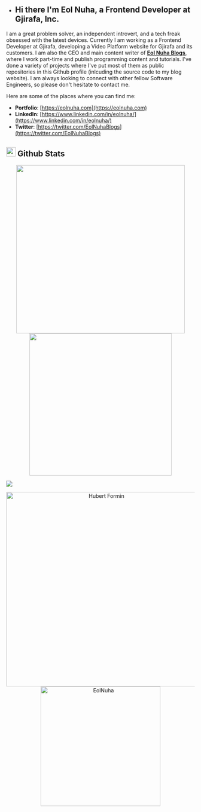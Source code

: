 - ## Hi there I'm Eol Nuha, a **Frontend Developer at Gjirafa, Inc.**

I am a great problem solver, an independent introvert, and a tech freak obsessed with the latest devices. Currently I am working as a Frontend Developer at Gjirafa, developing a Video Platform website for Gjirafa and its customers. I am also the CEO and main content writer of **[Eol Nuha Blogs](https://eolnuha.com/blog/)**, where I work part-time and publish programming content and tutorials. 
I've done a variety of projects where I've put most of them as public repositories in this Github profile (inlcuding the source code to my blog website).
I am always looking to connect with other fellow Software Engineers, so please don't hesitate to contact me.

Here are some of the places where you can find me:

- **Portfolio**: [https://eolnuha.com](https://eolnuha.com)
- **LinkedIn**: [https://www.linkedin.com/in/eolnuha/](https://www.linkedin.com/in/eolnuha/)
- **Twitter**: [https://twitter.com/EolNuhaBlogs](https://twitter.com/EolNuhaBlogs)

## <img src="https://media.giphy.com/media/iY8CRBdQXODJSCERIr/giphy.gif" width="25"> <b>Github Stats</b>


<p align="center">
<a href="https://github.com/EolNuha/">
  <img align="center" src="https://github-readme-stats.vercel.app/api?username=EolNuha&include_all_commits=true&count_private=true&show_icons=true&line_height=20&title_color=1f6fea&icon_color=3B82F6&text_color=D3D3D3&bg_color=0d1117" width="450"/>
</a>

<a href="https://github.com/EolNuha">
  <img align="center" src="https://github-readme-streak-stats.herokuapp.com?user=eolnuha&theme=github-dark-blue" width="380"/>
</a>
</p>

<img src="https://user-images.githubusercontent.com/73097560/115834477-dbab4500-a447-11eb-908a-139a6edaec5c.gif"></a>

<p align="center">
    <a href="https://github.com/EolNuha"><img src="http://github-profile-summary-cards.vercel.app/api/cards/profile-details?username=eolnuha&theme=github_dark" width="520" alt="Hubert Formin"/></a>
<a href="https://github.com/EolNuha"><img src="https://github-profile-summary-cards.vercel.app/api/cards/repos-per-language?username=eolnuha&theme=github_dark" width="320" alt="EolNuha"/></a>
</p>
